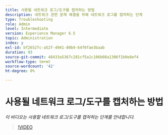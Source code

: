 ```yaml
---
title: 사용될 네트워크 로그/도구를 캡처하는 방법
description: 네트워크 관련 문제 해결을 위해 네트워크 로그를 캡처하는 단계
type: Troubleshooting
role: Admin
level: Intermediate
version: Experience Manager 6.5
topic: Administration
index: y
exl-id: bf2652fc-a52f-4941-80b9-64f0fae3baab
duration: 93
source-git-commit: 48433a5367c281cf5a1c106b08a1306f1b0e8ef4
workflow-type: tm+mt
source-wordcount: '42'
ht-degree: 0%

---
```


# 사용될 네트워크 로그/도구를 캡처하는 방법

*이 비디오는 사용할 네트워크 로그/도구를 캡처하는 단계를 안내합니다.*

>[!VIDEO](https://video.tv.adobe.com/v/3417829?quality=12&learn=on&captions=kor)
